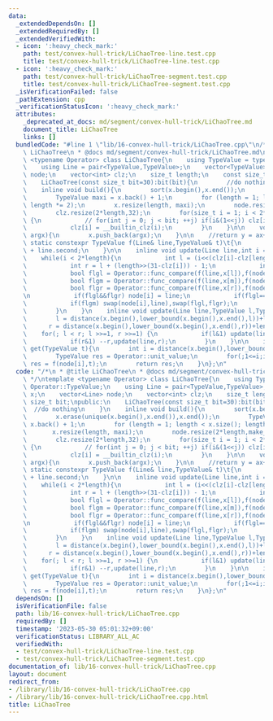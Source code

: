 ```yaml
---
data:
  _extendedDependsOn: []
  _extendedRequiredBy: []
  _extendedVerifiedWith:
  - icon: ':heavy_check_mark:'
    path: test/convex-hull-trick/LiChaoTree-line.test.cpp
    title: test/convex-hull-trick/LiChaoTree-line.test.cpp
  - icon: ':heavy_check_mark:'
    path: test/convex-hull-trick/LiChaoTree-segment.test.cpp
    title: test/convex-hull-trick/LiChaoTree-segment.test.cpp
  _isVerificationFailed: false
  _pathExtension: cpp
  _verificationStatusIcon: ':heavy_check_mark:'
  attributes:
    _deprecated_at_docs: md/segment/convex-hull-trick/LiChaoTree.md
    document_title: LiChaoTree
    links: []
  bundledCode: "#line 1 \"lib/16-convex-hull-trick/LiChaoTree.cpp\"\n/*\n * @title\
    \ LiChaoTree\n * @docs md/segment/convex-hull-trick/LiChaoTree.md\n */\ntemplate\
    \ <typename Operator> class LiChaoTree{\n    using TypeValue = typename Operator::TypeValue;\n\
    \    using Line = pair<TypeValue,TypeValue>;\n    vector<TypeValue> x;\n    vector<Line>\
    \ node;\n    vector<int> clz;\n    size_t length;\n    const size_t bit;\npublic:\n\
    \    LiChaoTree(const size_t bit=30):bit(bit){\n        //do nothing\n    }\n\
    \    inline void build(){\n        sort(x.begin(),x.end());\n        x.erase(unique(x.begin(),x.end()),x.end());\n\
    \        TypeValue maxi = x.back() + 1;\n        for (length = 1; length < x.size();\
    \ length *= 2);\n        x.resize(length, maxi);\n        node.resize(2*length,make_pair(0,Operator::unit_value));\n\
    \        clz.resize(2*length,32);\n        for(size_t i = 1; i < 2*length; ++i)\
    \ {\n            // for(int j = 0; j < bit; ++j) if(i&(1<<j)) clz[i] = 31-j;\n\
    \            clz[i] = __builtin_clz(i);\n        }\n    }\n\n    void x_push_back(TypeValue\
    \ argx){\n        x.push_back(argx);\n    }\n\n    //return y = ax+b\n    inline\
    \ static constexpr TypeValue f(Line& line,TypeValue& t)\t{\n        return line.first*t\
    \ + line.second;\n    }\n\n    inline void update(Line line,int i = 1){\n    \
    \    while(i < 2*length){\n            int l = (i<<(clz[i]-clz[length]))-length;\n\
    \            int r = l + (length>>(31-clz[i])) - 1;\n            int m = (l+r)>>1;\n\
    \            bool flgl = Operator::func_compare(f(line,x[l]),f(node[i],x[l]));\n\
    \            bool flgm = Operator::func_compare(f(line,x[m]),f(node[i],x[m]));\n\
    \            bool flgr = Operator::func_compare(f(line,x[r]),f(node[i],x[r]));\n\
    \n            if(flgl&&flgr) node[i] = line;\n            if(flgl==flgr) break;\n\
    \            if(flgm) swap(node[i],line),swap(flgl,flgr);\n            i = (i<<1)+flgr;\n\
    \        }\n    }\n    inline void update(Line line,TypeValue l,TypeValue r){\n\
    \        l = distance(x.begin(),lower_bound(x.begin(),x.end(),l))+length;\n  \
    \      r = distance(x.begin(),lower_bound(x.begin(),x.end(),r))+length;\n    \
    \    for(; l < r; l >>=1, r >>=1) {\n            if(l&1) update(line,l),l++;\n\
    \            if(r&1) --r,update(line,r);\n        }\n    }\n\n    inline TypeValue\
    \ get(TypeValue t){\n        int i = distance(x.begin(),lower_bound(x.begin(),x.end(),t))+length;\n\
    \        TypeValue res = Operator::unit_value;\n        for(;1<=i;i>>=1) if(!Operator::func_compare(res,f(node[i],t)))\
    \ res = f(node[i],t);\n        return res;\n    }\n};\n"
  code: "/*\n * @title LiChaoTree\n * @docs md/segment/convex-hull-trick/LiChaoTree.md\n\
    \ */\ntemplate <typename Operator> class LiChaoTree{\n    using TypeValue = typename\
    \ Operator::TypeValue;\n    using Line = pair<TypeValue,TypeValue>;\n    vector<TypeValue>\
    \ x;\n    vector<Line> node;\n    vector<int> clz;\n    size_t length;\n    const\
    \ size_t bit;\npublic:\n    LiChaoTree(const size_t bit=30):bit(bit){\n      \
    \  //do nothing\n    }\n    inline void build(){\n        sort(x.begin(),x.end());\n\
    \        x.erase(unique(x.begin(),x.end()),x.end());\n        TypeValue maxi =\
    \ x.back() + 1;\n        for (length = 1; length < x.size(); length *= 2);\n \
    \       x.resize(length, maxi);\n        node.resize(2*length,make_pair(0,Operator::unit_value));\n\
    \        clz.resize(2*length,32);\n        for(size_t i = 1; i < 2*length; ++i)\
    \ {\n            // for(int j = 0; j < bit; ++j) if(i&(1<<j)) clz[i] = 31-j;\n\
    \            clz[i] = __builtin_clz(i);\n        }\n    }\n\n    void x_push_back(TypeValue\
    \ argx){\n        x.push_back(argx);\n    }\n\n    //return y = ax+b\n    inline\
    \ static constexpr TypeValue f(Line& line,TypeValue& t)\t{\n        return line.first*t\
    \ + line.second;\n    }\n\n    inline void update(Line line,int i = 1){\n    \
    \    while(i < 2*length){\n            int l = (i<<(clz[i]-clz[length]))-length;\n\
    \            int r = l + (length>>(31-clz[i])) - 1;\n            int m = (l+r)>>1;\n\
    \            bool flgl = Operator::func_compare(f(line,x[l]),f(node[i],x[l]));\n\
    \            bool flgm = Operator::func_compare(f(line,x[m]),f(node[i],x[m]));\n\
    \            bool flgr = Operator::func_compare(f(line,x[r]),f(node[i],x[r]));\n\
    \n            if(flgl&&flgr) node[i] = line;\n            if(flgl==flgr) break;\n\
    \            if(flgm) swap(node[i],line),swap(flgl,flgr);\n            i = (i<<1)+flgr;\n\
    \        }\n    }\n    inline void update(Line line,TypeValue l,TypeValue r){\n\
    \        l = distance(x.begin(),lower_bound(x.begin(),x.end(),l))+length;\n  \
    \      r = distance(x.begin(),lower_bound(x.begin(),x.end(),r))+length;\n    \
    \    for(; l < r; l >>=1, r >>=1) {\n            if(l&1) update(line,l),l++;\n\
    \            if(r&1) --r,update(line,r);\n        }\n    }\n\n    inline TypeValue\
    \ get(TypeValue t){\n        int i = distance(x.begin(),lower_bound(x.begin(),x.end(),t))+length;\n\
    \        TypeValue res = Operator::unit_value;\n        for(;1<=i;i>>=1) if(!Operator::func_compare(res,f(node[i],t)))\
    \ res = f(node[i],t);\n        return res;\n    }\n};\n"
  dependsOn: []
  isVerificationFile: false
  path: lib/16-convex-hull-trick/LiChaoTree.cpp
  requiredBy: []
  timestamp: '2023-05-30 05:01:32+09:00'
  verificationStatus: LIBRARY_ALL_AC
  verifiedWith:
  - test/convex-hull-trick/LiChaoTree-line.test.cpp
  - test/convex-hull-trick/LiChaoTree-segment.test.cpp
documentation_of: lib/16-convex-hull-trick/LiChaoTree.cpp
layout: document
redirect_from:
- /library/lib/16-convex-hull-trick/LiChaoTree.cpp
- /library/lib/16-convex-hull-trick/LiChaoTree.cpp.html
title: LiChaoTree
---
```

